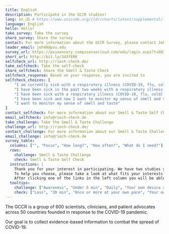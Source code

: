 ```yaml
---
title: English
description: Participate in the GCCR studies!
lang: en_US # https://www.unicode.org/cldr/charts/latest/supplemental/language_territory_information.html
language: English
hello: Hello!
take_survey: Take the survey
share_survey: Share the survey
contact: For more information about the GCCR Survey, please contact John Hayes
leader_email: jeh40@psu.edu
survey_url: https://psusensory.compusensecloud.com/edu/login.aspx?t=86572382-0eec-447a-87ca-eb5c4d4d4d52
short_url: http://bit.ly/343fERK
selfcheck_url: http://riech-check.de/
take_selfcheck: Take the self-check
share_selfcheck: Share the Smell & Taste Check
selfcheck_response: Based on your response, you are invited to
selfcheck_choices: [
    "I am currently sick with a respiratory illness (COVID-19, flu, cold)",
    "I have been sick in the past two weeks with a respiratory illness (COVID-19, flu, cold)",
    "I have been sick with a respiratory illness (COVID-19, flu, cold) more than 2 weeks ago",
    "I have been sick and now I want to monitor my sense of smell and taste",
    "I want to monitor my sense of smell and taste"
]
contact_selfcheck: For more information about our Smell & Taste Self Check, please contact Kathrin Ohla
email_selfcheck: info@riech-check.de
take_challenge: Take the Smell & Taste Challenge
challenge_url: http://riech-check.de/
contact_challenge: For more information about our Smell & Taste Challenge, please contact Kathrin Ohla
email_challenge: info@riech-check.de
survey_table:
  columns: ["", "Focus", "How long?", "How often?", "What do I need?"]
  rows:
    challenge: Smell & Taste Challenge
    check: Smell & Taste Self Check
  instructions: |
    Thank you for your interest in participating. We have two studies you may participate in.<br/>
    To help you choose, please take a look at what fits your interests in the table below. Hover with your pointer over each icon to read a description.<br/>
    After clicking one of the links in the left column you will be able to read more detailed information about the study and whether you may qualify to participate in the study.
  tooltips:
    challenge: ["Awareness", "Under 5 min", "Daily", "Your own device and a beverage"]
    check: ["Loss", "30 min", "Once or more at your own pace", "Your own  device and regular household items"]
---
```

The GCCR is a group of 600 scientists, clinicians, and patient advocates across 50 countries founded in response to the COVID-19 pandemic.

Our goal is to collect evidence-based information to combat the spread of COVID-19.
